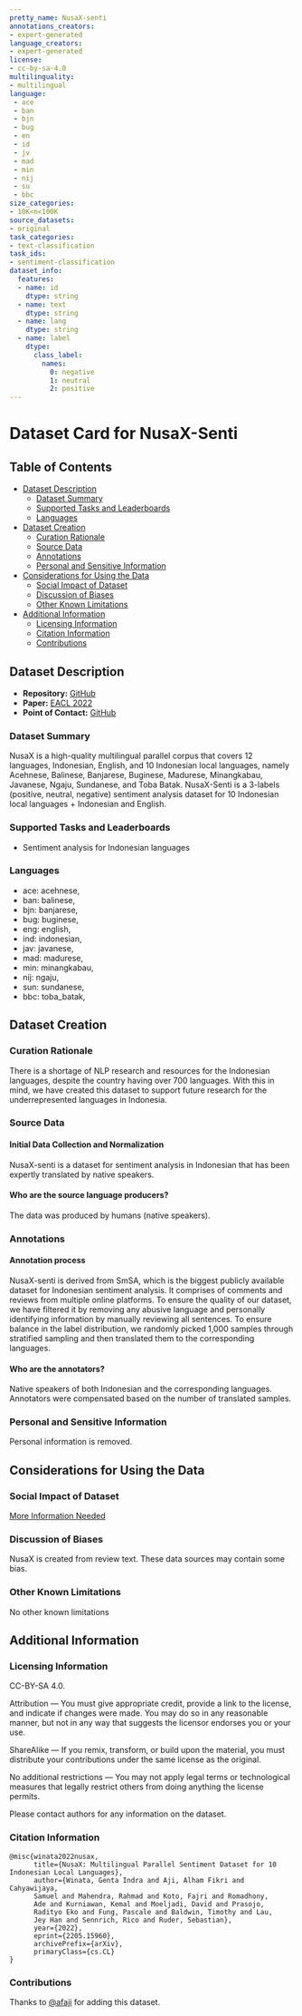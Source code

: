 ```yaml
---
pretty_name: NusaX-senti
annotations_creators:
- expert-generated
language_creators:
- expert-generated
license:
- cc-by-sa-4.0
multilinguality:
- multilingual
language:
 - ace
 - ban
 - bjn
 - bug
 - en
 - id
 - jv
 - mad
 - min
 - nij
 - su
 - bbc
size_categories:
- 10K<n<100K
source_datasets:
- original
task_categories:
- text-classification
task_ids:
- sentiment-classification
dataset_info:
  features:
  - name: id
    dtype: string
  - name: text
    dtype: string
  - name: lang
    dtype: string
  - name: label
    dtype:
      class_label:
        names:
          0: negative
          1: neutral
          2: positive
---
```


# Dataset Card for NusaX-Senti

## Table of Contents
- [Dataset Description](#dataset-description)
  - [Dataset Summary](#dataset-summary)
  - [Supported Tasks and Leaderboards](#supported-tasks-and-leaderboards)
  - [Languages](#languages)
- [Dataset Creation](#dataset-creation)
  - [Curation Rationale](#curation-rationale)
  - [Source Data](#source-data)
  - [Annotations](#annotations)
  - [Personal and Sensitive Information](#personal-and-sensitive-information)
- [Considerations for Using the Data](#considerations-for-using-the-data)
  - [Social Impact of Dataset](#social-impact-of-dataset)
  - [Discussion of Biases](#discussion-of-biases)
  - [Other Known Limitations](#other-known-limitations)
- [Additional Information](#additional-information)
  - [Licensing Information](#licensing-information)
  - [Citation Information](#citation-information)
  - [Contributions](#contributions)

## Dataset Description

- **Repository:** [GitHub](https://github.com/IndoNLP/nusax/tree/main/datasets/sentiment)
- **Paper:** [EACL 2022](https://arxiv.org/abs/2205.15960)
- **Point of Contact:** [GitHub](https://github.com/IndoNLP/nusax/tree/main/datasets/sentiment)

### Dataset Summary

NusaX is a high-quality multilingual parallel corpus that covers 12 languages, Indonesian, English, and 10 Indonesian local languages, namely Acehnese, Balinese, Banjarese, Buginese, Madurese, Minangkabau, Javanese, Ngaju, Sundanese, and Toba Batak.
NusaX-Senti is a 3-labels (positive, neutral, negative) sentiment analysis dataset for 10 Indonesian local languages + Indonesian and English.


### Supported Tasks and Leaderboards

- Sentiment analysis for Indonesian languages

### Languages

- ace: acehnese,
- ban: balinese,
- bjn: banjarese,
- bug: buginese,
- eng: english,
- ind: indonesian,
- jav: javanese,
- mad: madurese,
- min: minangkabau,
- nij: ngaju,
- sun: sundanese,
- bbc: toba_batak,

## Dataset Creation

### Curation Rationale

There is a shortage of NLP research and resources for the Indonesian languages, despite the country having over 700 languages. With this in mind, we have created this dataset to support future research for the underrepresented languages in Indonesia.

### Source Data

#### Initial Data Collection and Normalization

NusaX-senti is a dataset for sentiment analysis in Indonesian that has been expertly translated by native speakers.

#### Who are the source language producers?

The data was produced by humans (native speakers).

### Annotations

#### Annotation process

NusaX-senti is derived from SmSA, which is the biggest publicly available dataset for Indonesian sentiment analysis. It comprises of comments and reviews from multiple online platforms. To ensure the quality of our dataset, we have filtered it by removing any abusive language and personally identifying information by manually reviewing all sentences. To ensure balance in the label distribution, we randomly picked 1,000 samples through stratified sampling and then translated them to the corresponding languages.

#### Who are the annotators?

Native speakers of both Indonesian and the corresponding languages.
Annotators were compensated based on the number of translated samples.

### Personal and Sensitive Information

Personal information is removed.

## Considerations for Using the Data

### Social Impact of Dataset

[More Information Needed](https://github.com/huggingface/datasets/blob/master/CONTRIBUTING.md#how-to-contribute-to-the-dataset-cards)

### Discussion of Biases

NusaX is created from review text. These data sources may contain some bias.

### Other Known Limitations

No other known limitations

## Additional Information

### Licensing Information

CC-BY-SA 4.0.

Attribution — You must give appropriate credit, provide a link to the license, and indicate if changes were made. You may do so in any reasonable manner, but not in any way that suggests the licensor endorses you or your use.

ShareAlike — If you remix, transform, or build upon the material, you must distribute your contributions under the same license as the original.

No additional restrictions — You may not apply legal terms or technological measures that legally restrict others from doing anything the license permits.

Please contact authors for any information on the dataset.

### Citation Information

```
@misc{winata2022nusax,
      title={NusaX: Multilingual Parallel Sentiment Dataset for 10 Indonesian Local Languages},
      author={Winata, Genta Indra and Aji, Alham Fikri and Cahyawijaya,
      Samuel and Mahendra, Rahmad and Koto, Fajri and Romadhony,
      Ade and Kurniawan, Kemal and Moeljadi, David and Prasojo,
      Radityo Eko and Fung, Pascale and Baldwin, Timothy and Lau,
      Jey Han and Sennrich, Rico and Ruder, Sebastian},
      year={2022},
      eprint={2205.15960},
      archivePrefix={arXiv},
      primaryClass={cs.CL}
}
```

### Contributions

Thanks to [@afaji](https://github.com/afaji) for adding this dataset.
